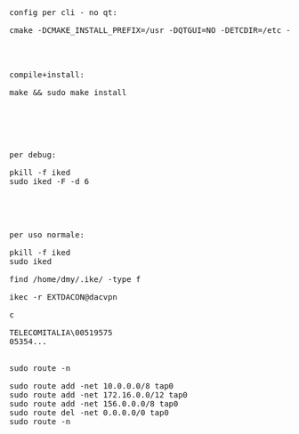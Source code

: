 <pre>


config per cli - no qt:

cmake -DCMAKE_INSTALL_PREFIX=/usr -DQTGUI=NO -DETCDIR=/etc -DNATT=YES




compile+install:

make && sudo make install






per debug:

pkill -f iked
sudo iked -F -d 6





per uso normale:

pkill -f iked
sudo iked

find /home/dmy/.ike/ -type f

ikec -r EXTDACON@dacvpn

c

TELECOMITALIA\00519575
05354...


sudo route -n

sudo route add -net 10.0.0.0/8 tap0
sudo route add -net 172.16.0.0/12 tap0
sudo route add -net 156.0.0.0/8 tap0
sudo route del -net 0.0.0.0/0 tap0
sudo route -n


